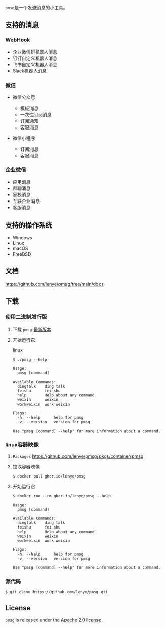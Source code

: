 `pmsg`是一个发送消息的小工具。

## 支持的消息

### WebHook

* 企业微信群机器人消息
* 钉钉自定义机器人消息
* 飞书自定义机器人消息
* Slack机器人消息

### 微信

* 微信公众号
    * 模板消息
    * 一次性订阅消息
    * 订阅通知
    * 客服消息

* 微信小程序
    * 订阅消息
    * 客服消息

### 企业微信

* 应用消息
* 群聊消息
* 家校消息
* 互联企业消息
* 客服消息

## 支持的操作系统

* Windows
* Linux
* macOS
* FreeBSD

## 文档

https://github.com/lenye/pmsg/tree/main/docs

## 下载

### 使用二进制发行版

1. 下载 `pmsg` [最新版本](https://github.com/lenye/pmsg/releases)

1. 开始运行它:

   linux

   ```shell
   $ ./pmsg --help
   
   Usage:
     pmsg [command]
   
   Available Commands:
     dingtalk    ding talk
     feishu      fei shu
     help        Help about any command
     weixin      weixin
     workweixin  work weixin
   
   Flags:
     -h, --help      help for pmsg
     -v, --version   version for pmsg
   
   Use "pmsg [command] --help" for more information about a command.
   ```

### linux容器映像

1. `Packages` https://github.com/lenye/pmsg/pkgs/container/pmsg

1. 拉取容器映像
   ```shell
   $ docker pull ghcr.io/lenye/pmsg
   ```

1. 开始运行它
   ```shell
   $ docker run --rm ghcr.io/lenye/pmsg --help
   
   Usage:
     pmsg [command]
   
   Available Commands:
     dingtalk    ding talk
     feishu      fei shu
     help        Help about any command
     weixin      weixin
     workweixin  work weixin
   
   Flags:
     -h, --help      help for pmsg
     -v, --version   version for pmsg
   
   Use "pmsg [command] --help" for more information about a command.
   ```

### 源代码

```shell
$ git clone https://github.com/lenye/pmsg.git
```

## License

`pmsg` is released under the [Apache 2.0 license](https://github.com/lenye/pmsg/blob/main/LICENSE). 